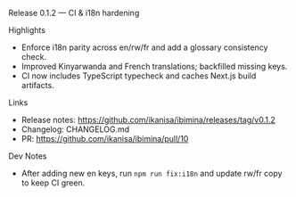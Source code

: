 Release 0.1.2 — CI & i18n hardening

Highlights

- Enforce i18n parity across en/rw/fr and add a glossary consistency check.
- Improved Kinyarwanda and French translations; backfilled missing keys.
- CI now includes TypeScript typecheck and caches Next.js build artifacts.

Links

- Release notes: https://github.com/ikanisa/ibimina/releases/tag/v0.1.2
- Changelog: CHANGELOG.md
- PR: https://github.com/ikanisa/ibimina/pull/10

Dev Notes

- After adding new en keys, run `npm run fix:i18n` and update rw/fr copy to keep
  CI green.
